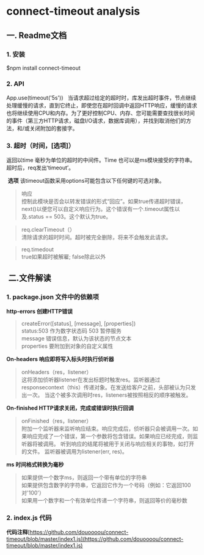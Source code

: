 # connect-timeout analysis
## 一. Readme文档    
### 1. 安装    
  $npm install connect-timeout
### 2. API  

   App.use(timeout('5s')) 
   当请求超过给定的超时时，库发出超时事件，节点继续处理缓慢的请求，直到它终止，即使您在超时回调中返回HTTP响应，缓慢的请求也将继续使用CPU和内存。为了更好控制CPU、内存、您可能需要查找很长时间的事件（第三方HTTP请求，磁盘I/O请求，数据库调用），并找到取消他们的方法，和/或关闭附加的套接字。 
   
### 3. 超时（时间，[选项]）    
  返回以time 毫秒为单位的超时的中间件。Time 也可以是ms模块接受的字符串。超时后，req发出‘timeout’。 
  
   **选项** 
   该timeout函数采用options可能包含以下任何键的可选对象。    
   >响应    
   > 控制此模块是否会以转发错误的形式“回应”。如果true传递超时错误，next()以便您可以自定义响应行为。这个错误有一个.timeout属性以及.status == 503。这个默认为true。  
   
   >req.clearTimeout（）  
   >清除请求的超时时间。超时被完全删除，将来不会触发此请求。  
     
   >req.timedout  
   >true如果超时被解雇; false除此以外
   
##  二.文件解读  
### 1. package.json 文件中的依赖项  

 **http-errors 创建HTTP错误**  
>createError([status], [message], [properties])    
>status:503 作为数字状态码 503 暂停服务  
>message 错误信息，默认为该状态的节点文本  
>properties 要附加到对象的自定义属性  

**On-headers 响应即将写入标头时执行侦听器**  
>onHeaders（res，listener）  
>这将添加侦听器listener在发出标题时触发res。监听器通过responsecontext（this）传递对象。在发送给客户之前，头部被认为只发出一次。
当这个被多次调用时res，listeners被按照相反的顺序被触发。  

**On-finished HTTP请求关闭，完成或错误时执行回调**  
>onFinished（res，listener）  
>附加一个监听器来监听响应结束。响应完成后，侦听器只会被调用一次。如果响应完成了一个错误，第一个参数将包含错误。如果响应已经完成，则监听器将被调用。
>听到响应的结尾将被用于关闭与响应相关的事物，如打开的文件。
>监听器被调用为listener(err, res)。  

**ms 时间格式转换为毫秒**  
>如果提供一个数字ms，则返回一个带有单位的字符串  
>如果提供包含数字的字符串，它返回它作为一个号码（例如：它返回100对'100'）  
>如果用一个数字和一个有效单位传递一个字符串，则返回等价的毫秒数  
 
### 2. index.js 代码
**代码注释**[https://github.com/douoooou/connect-timeout/blob/master/index1.js](https://github.com/douoooou/connect-timeout/blob/master/index1.js)
